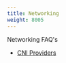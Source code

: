 ```yaml
---
title: Networking
weight: 8005
---
```


Networking FAQ's

- [CNI Providers]({{<baseurl>}}/rancher/v2.5/en/faq/networking/cni-providers/)

